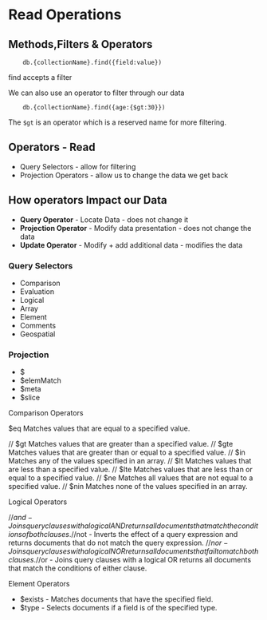 # Read Operations

## Methods,Filters & Operators

        db.{collectionName}.find({field:value})

find accepts a filter

We can also use an operator to filter through our data

        db.{collectionName}.find({age:{$gt:30}})

The `$gt` is an operator which is a reserved name for more filtering.

## Operators - Read

- Query Selectors - allow for filtering
- Projection Operators - allow us to change the data we get back

## How operators Impact our Data

- **Query Operator** - Locate Data - does not change it
- **Projection Operator** - Modify data presentation - does not change the data
- **Update Operator** - Modify + add additional data - modifies the data

### Query Selectors

- Comparison
- Evaluation
- Logical
- Array
- Element
- Comments
- Geospatial

### Projection

- \$
- \$elemMatch
- \$meta
- \$slice

Comparison Operators

\$eq Matches values that are equal to a specified value.

// $gt	Matches values that are greater than a specified value.
// $gte Matches values that are greater than or equal to a specified value.
// $in	Matches any of the values specified in an array.
// $lt Matches values that are less than a specified value.
// $lte	Matches values that are less than or equal to a specified value.
// $ne Matches all values that are not equal to a specified value.
// \$nin Matches none of the values specified in an array.

Logical Operators

//$and - Joins query clauses with a logical AND returns all documents that match the conditions of both clauses.
//$not - Inverts the effect of a query expression and returns documents that do not match the query expression.
//$nor - Joins query clauses with a logical NOR returns all documents that fail to match both clauses.
//$or - Joins query clauses with a logical OR returns all documents that match the conditions of either clause.

Element Operators

- \$exists - Matches documents that have the specified field.
- \$type - Selects documents if a field is of the specified type.
